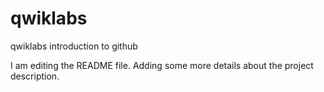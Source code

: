 # qwiklabs
qwiklabs introduction to github

I am editing the README file. Adding some more details about the project description.
